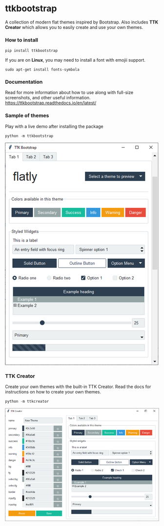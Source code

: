 # ttkbootstrap
A collection of modern flat themes inspired by Bootstrap. Also includes **TTK Creator** which allows you to easily create and use your own themes.

### How to install
```python
pip install ttkbootstrap
```

If you are on **Linux**, you may need to install a font with emojii support. 

```
sudo apt-get install fonts-symbola
```

### Documentation
Read for more information about how to use along with full-size screenshots, and other useful information.
https://ttkbootstrap.readthedocs.io/en/latest/

### Sample of themes
Play with a live demo after installing the package
```python
python -m ttkbootstrap
```
![](docs/images/ttkbootstrap.gif)

### TTK Creator
Create your own themes with the built-in TTK Creator. Read the docs for instructions on how to create your own themes.  
```python
python -m ttkcreator
```
![](docs/images/ttkcreator.png)




